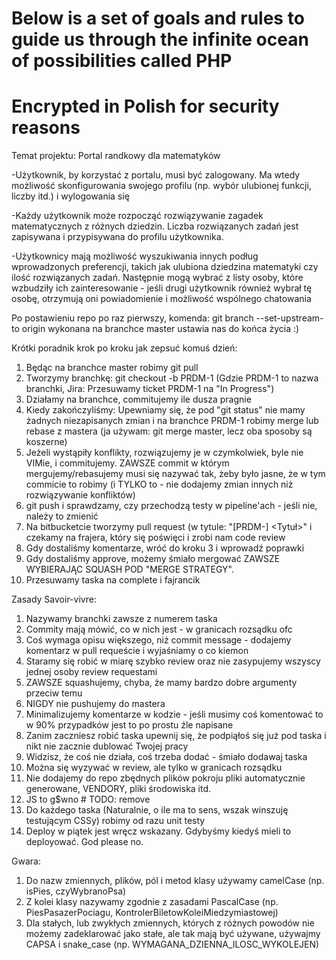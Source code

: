 # Below is a set of goals and rules to guide us through the infinite ocean of possibilities called PHP
# Encrypted in Polish for security reasons

Temat projektu: Portal randkowy dla matematyków

-Użytkownik, by korzystać z portalu, musi być zalogowany. Ma wtedy możliwość skonfigurowania swojego profilu (np. wybór ulubionej funkcji, liczby itd.) i wylogowania się

-Każdy użytkownik może rozpocząć rozwiązywanie zagadek matematycznych z różnych dziedzin. Liczba rozwiązanych zadań jest zapisywana i przypisywana do profilu użytkownika.

-Użytkownicy mają możliwość wyszukiwania innych podług wprowadzonych preferencji, takich jak ulubiona dziedzina matematyki czy ilość rozwiązanych zadań. Następnie mogą wybrać z listy osoby, które wzbudziły ich zainteresowanie - jeśli drugi użytkownik również wybrał tę osobę, otrzymują oni powiadomienie i możliwość wspólnego chatowania




Po postawieniu repo po raz pierwszy, komenda:
git branch --set-upstream-to origin
wykonana na branchce master ustawia nas do końca życia :)

Krótki poradnik krok po kroku jak zepsuć komuś dzień:

1. Będąc na branchce master robimy git pull
2. Tworzymy branchkę: git checkout -b PRDM-1 (Gdzie PRDM-1 to nazwa branchki, Jira: Przesuwamy ticket PRDM-1 na "In Progress")
3. Działamy na branchce, commitujemy ile dusza pragnie
4. Kiedy zakończyliśmy: Upewniamy się, że pod "git status" nie mamy żadnych niezapisanych zmian i na branchce PRDM-1 robimy merge lub rebase z mastera (ja używam: git merge master, lecz oba sposoby są koszerne)
5. Jeżeli wystąpiły konflikty, rozwiązujemy je w czymkolwiek, byle nie VIMie, i commitujemy. ZAWSZE commit w którym mergujemy/rebasujemy musi się nazywać tak, żeby było jasne, że w tym commicie to robimy (i TYLKO to - nie dodajemy zmian innych niż rozwiązywanie konfliktów)
6. git push i sprawdzamy, czy przechodzą testy w pipeline'ach - jeśli nie, należy to zmienić
7. Na bitbucketcie tworzymy pull request (w tytule: "[PRDM-<ID>] <Tytuł>" i czekamy na frajera, który się poświęci i zrobi nam code review
8. Gdy dostaliśmy komentarze, wróć do kroku 3 i wprowadź poprawki
9. Gdy dostaliśmy approve, możemy śmiało mergować ZAWSZE WYBIERAJĄC SQUASH POD "MERGE STRATEGY".
10. Przesuwamy taska na complete i fajrancik


Zasady Savoir-vivre:

1. Nazywamy branchki zawsze z numerem taska
2. Commity mają mówić, co w nich jest - w granicach rozsądku ofc
3. Coś wymaga opisu większego, niż commit message - dodajemy komentarz w pull requeście i wyjaśniamy o co kiemon
4. Staramy się robić w miarę szybko review oraz nie zasypujemy wszyscy jednej osoby review requestami
5. ZAWSZE squashujemy, chyba, że mamy bardzo dobre argumenty przeciw temu
6. NIGDY nie pushujemy do mastera
7. Minimalizujemy komentarze w kodzie - jeśli musimy coś komentować to w 90% przypadków jest to po prostu źle napisane
8. Zanim zaczniesz robić taska upewnij się, że podpiąłoś się już pod taska i nikt nie zacznie dublować Twojej pracy
9. Widzisz, że coś nie działa, coś trzeba dodać - śmiało dodawaj taska
10. Można się wyzywać w review, ale tylko w granicach rozsądku
11. Nie dodajemy do repo zbędnych plików pokroju pliki automatycznie generowane, VENDORY, pliki środowiska itd.
12. JS to g$wno		# TODO: remove
13. Do każdego taska (Naturalnie, o ile ma to sens, wszak winszuję testującym CSSy) robimy od razu unit testy
14. Deploy w piątek jest wręcz wskazany. Gdybyśmy kiedyś mieli to deployować. God please no.

Gwara:
1. Do nazw zmiennych, plików, pól i metod klasy używamy camelCase (np. isPies, czyWybranoPsa)
2. Z kolei klasy nazywamy zgodnie z zasadami PascalCase (np. PiesPasazerPociagu, KontrolerBiletowKoleiMiedzymiastowej)
3. Dla stałych, lub zwykłych zmiennych, których z różnych powodów nie możemy zadeklarować jako stałe, ale tak mają być używane, używajmy CAPSA i snake_case (np. WYMAGANA_DZIENNA_ILOSC_WYKOLEJEN)